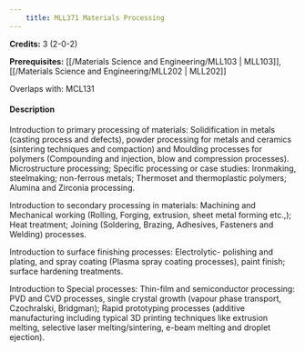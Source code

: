 ```yaml
---
    title: MLL371 Materials Processing
---
```

**Credits:** 3 (2-0-2)



**Prerequisites:** [[/Materials Science and Engineering/MLL103 | MLL103]], [[/Materials Science and Engineering/MLL202 | MLL202]]

Overlaps with: MCL131

#### Description 
Introduction to primary processing of materials: Solidification in metals (casting process and defects), powder processing for metals and ceramics (sintering techniques and compaction) and Moulding processes for polymers (Compounding and injection, blow and compression processes). Microstructure processing; Specific processing or case studies: Ironmaking, steelmaking; non-ferrous metals; Thermoset and thermoplastic polymers; Alumina and Zirconia processing.

Introduction to secondary processing in materials: Machining and Mechanical working (Rolling, Forging, extrusion, sheet metal forming etc.,); Heat treatment; Joining (Soldering, Brazing, Adhesives, Fasteners and Welding) processes.

Introduction to surface finishing processes: Electrolytic- polishing and plating, and spray coating (Plasma spray coating processes), paint finish; surface hardening treatments.

Introduction to Special processes: Thin-film and semiconductor processing: PVD and CVD processes, single crystal growth (vapour phase transport, Czochralski, Bridgman); Rapid prototyping processes (additive manufacturing including typical 3D printing techniques like extrusion melting, selective laser melting/sintering, e-beam melting and droplet ejection).